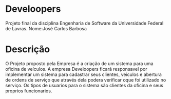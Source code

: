 # Develoopers
Projeto final da disciplina Engenharia de Software da Universidade Federal de Lavras.
Nome:José Carlos Barbosa
# Descrição
O Projeto proposto pela Empresa é a criação de um sistema para uma oficina de veículos. 
A empresa Develoopers ficará responsavel por implementar um sistema para cadastrar seus clientes, veiculos e abertura de ordens de serviço que através dela podera verificar oque foi utilizado no serviço.
Os tipos de usuarios para o sistema são clientes da oficina e seus proprios funcionarios.